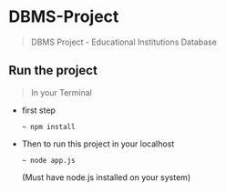 # DBMS-Project
> DBMS Project - Educational Institutions Database

## Run the project

> In your Terminal

- first step

  `~ npm install`

- Then to run this project in your localhost

  `~ node app.js`

  (Must have node.js installed on your system)
